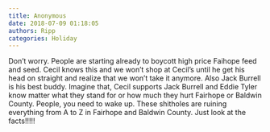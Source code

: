 ```yaml
---
title: Anonymous
date: 2018-07-09 01:18:05
authors: Ripp
categories: Holiday
---
```


 Don’t worry. People are starting already to boycott high price Faihope feed and seed. Cecil knows this and we won’t shop at Cecil’s until he get his head on straight and realize that we won’t take it anymore. Also Jack Burrell is his best buddy. Imagine that, Cecil supports Jack Burrell and Eddie Tyler know matter what they stand for or how much they hurt Fairhope or Baldwin County. People, you need to wake up. These shitholes are ruining everything from A to Z in Fairhope and Baldwin County. Just look at the facts!!!!!